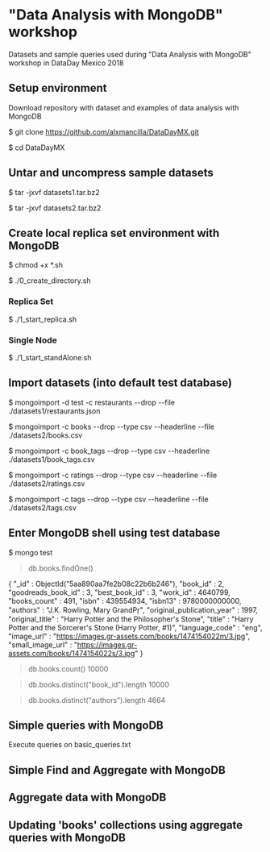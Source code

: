 # "Data Analysis with MongoDB" workshop 

Datasets and sample queries used during "Data Analysis with MongoDB" workshop in DataDay Mexico 2018 

## Setup  environment

Download repository with dataset and examples of data analysis with MongoDB

$ git clone https://github.com/alxmancilla/DataDayMX.git

$ cd DataDayMX

## Untar and uncompress sample datasets

$ tar -jxvf datasets1.tar.bz2 

$ tar -jxvf datasets2.tar.bz2 


## Create local replica set environment with MongoDB
$ chmod +x *.sh

$ ./0_create_directory.sh 

### Replica Set
$ ./1_start_replica.sh 

### Single Node 
$ ./1_start_standAlone.sh 

## Import datasets (into default test database)

$ mongoimport -d test -c restaurants --drop --file ./datasets1/restaurants.json

$ mongoimport  -c books --drop --type csv --headerline --file ./datasets2/books.csv 

$ mongoimport  -c book_tags --drop --type csv --headerline ./datasets1/book_tags.csv 

$ mongoimport  -c ratings --drop --type csv --headerline --file ./datasets2/ratings.csv 

$ mongoimport  -c tags --drop --type csv --headerline --file ./datasets2/tags.csv 


## Enter MongoDB shell using test database 

$ mongo test

>  db.books.findOne()

{
	"_id" : ObjectId("5aa890aa7fe2b08c22b6b246"),
	"book_id" : 2,
	"goodreads_book_id" : 3,
	"best_book_id" : 3,
	"work_id" : 4640799,
	"books_count" : 491,
	"isbn" : 439554934,
	"isbn13" : 9780000000000,
	"authors" : "J.K. Rowling, Mary GrandPr̩",
	"original_publication_year" : 1997,
	"original_title" : "Harry Potter and the Philosopher's Stone",
	"title" : "Harry Potter and the Sorcerer's Stone (Harry Potter, #1)",
	"language_code" : "eng",
	"image_url" : "https://images.gr-assets.com/books/1474154022m/3.jpg",
	"small_image_url" : "https://images.gr-assets.com/books/1474154022s/3.jpg"
}

>  db.books.count()
10000

>  db.books.distinct("book_id").length
10000

> db.books.distinct("authors").length
4664


## Simple queries with MongoDB  

Execute queries on basic_queries.txt

## Simple Find and Aggregate  with MongoDB  

## Aggregate data with MongoDB  

## Updating 'books' collections using aggregate queries with MongoDB  


